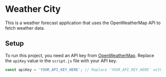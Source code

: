 # Weather City 

This is a weather forecast application that uses the OpenWeatherMap API to fetch weather data.

## Setup

To run this project, you need an API key from [OpenWeatherMap](https://openweathermap.org/api). Replace the `apiKey` value in the `script.js` file with your API key.

```javascript
const apiKey = 'YOUR_API_KEY_HERE'; // Replace 'YOUR_API_KEY_HERE' with your actual API key
